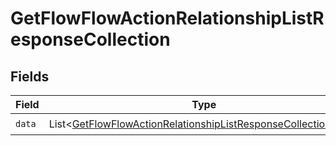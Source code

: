 # GetFlowFlowActionRelationshipListResponseCollection


## Fields

| Field                                                                                                                                                | Type                                                                                                                                                 | Required                                                                                                                                             | Description                                                                                                                                          |
| ---------------------------------------------------------------------------------------------------------------------------------------------------- | ---------------------------------------------------------------------------------------------------------------------------------------------------- | ---------------------------------------------------------------------------------------------------------------------------------------------------- | ---------------------------------------------------------------------------------------------------------------------------------------------------- |
| `data`                                                                                                                                               | List\<[GetFlowFlowActionRelationshipListResponseCollectionData](../../models/components/GetFlowFlowActionRelationshipListResponseCollectionData.md)> | :heavy_check_mark:                                                                                                                                   | N/A                                                                                                                                                  |